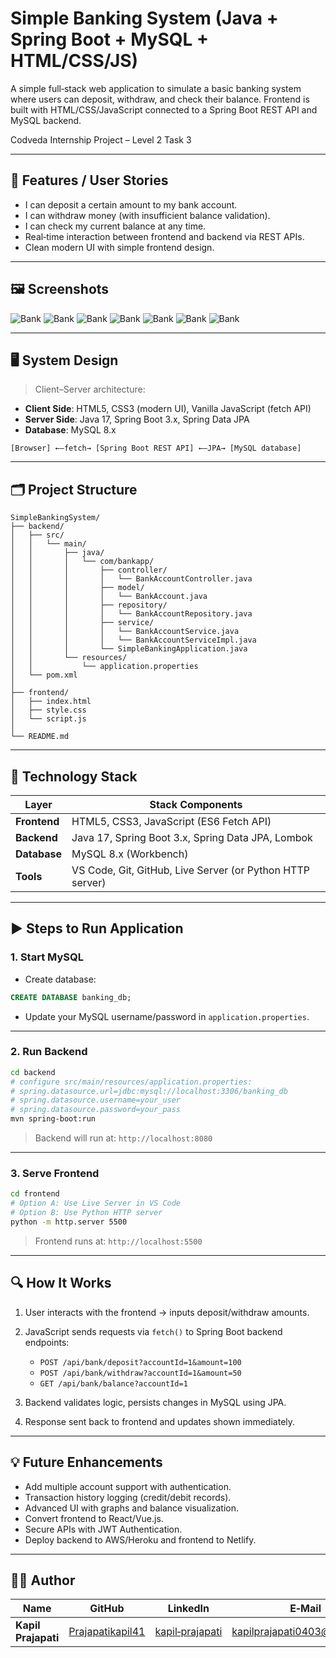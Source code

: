 # Simple Banking System (Java + Spring Boot + MySQL + HTML/CSS/JS)

A simple full‑stack web application to simulate a basic banking system where users can deposit, withdraw, and check their balance. Frontend is built with HTML/CSS/JavaScript connected to a Spring Boot REST API and MySQL backend.

Codveda Internship Project – Level 2 Task 3

---

## 🔧 Features / User Stories

* I can deposit a certain amount to my bank account.
* I can withdraw money (with insufficient balance validation).
* I can check my current balance at any time.
* Real‑time interaction between frontend and backend via REST APIs.
* Clean modern UI with simple frontend design.

---

## 🖼️ Screenshots

![Bank](https://github.com/Prajapatikapil41/simple-banking-system/blob/main/images/Screenshot%20(175).png)
![Bank](https://github.com/Prajapatikapil41/simple-banking-system/blob/main/images/Screenshot%20(176).png)
![Bank](https://github.com/Prajapatikapil41/simple-banking-system/blob/main/images/Screenshot%20(177).png)
![Bank](https://github.com/Prajapatikapil41/simple-banking-system/blob/main/images/Screenshot%20(178).png)
![Bank](https://github.com/Prajapatikapil41/simple-banking-system/blob/main/images/Screenshot%20(179).png)
![Bank](https://github.com/Prajapatikapil41/simple-banking-system/blob/main/images/Screenshot%20(180).png)
![Bank](https://github.com/Prajapatikapil41/simple-banking-system/blob/main/images/Screenshot%20(181).png)

---

## 🖥️ System Design

> Client–Server architecture:

* **Client Side**: HTML5, CSS3 (modern UI), Vanilla JavaScript (fetch API)
* **Server Side**: Java 17, Spring Boot 3.x, Spring Data JPA
* **Database**: MySQL 8.x

```text
[Browser] ←–fetch→ [Spring Boot REST API] ←–JPA→ [MySQL database]
```

---

## 🗂️ Project Structure

```
SimpleBankingSystem/
├── backend/
│   ├── src/
│   │   └── main/
│   │       ├── java/
│   │       │   └── com/bankapp/
│   │       │       ├── controller/
│   │       │       │   └── BankAccountController.java
│   │       │       ├── model/
│   │       │       │   └── BankAccount.java
│   │       │       ├── repository/
│   │       │       │   └── BankAccountRepository.java
│   │       │       ├── service/
│   │       │       │   └── BankAccountService.java
│   │       │       │   └── BankAccountServiceImpl.java
│   │       │       └── SimpleBankingApplication.java
│   │       └── resources/
│   │           └── application.properties
│   └── pom.xml
│
├── frontend/
│   ├── index.html
│   ├── style.css
│   └── script.js
│
└── README.md
```

---

## 🧰 Technology Stack

| Layer        | Stack Components                                          |
| ------------ | --------------------------------------------------------- |
| **Frontend** | HTML5, CSS3, JavaScript (ES6 Fetch API)                   |
| **Backend**  | Java 17, Spring Boot 3.x, Spring Data JPA, Lombok         |
| **Database** | MySQL 8.x (Workbench)                                     |
| **Tools**    | VS Code, Git, GitHub, Live Server (or Python HTTP server) |

---

## ▶️ Steps to Run Application

### 1. Start MySQL

* Create database:

```sql
CREATE DATABASE banking_db;
```

* Update your MySQL username/password in `application.properties`.

---

### 2. Run Backend

```bash
cd backend
# configure src/main/resources/application.properties:
# spring.datasource.url=jdbc:mysql://localhost:3306/banking_db
# spring.datasource.username=your_user
# spring.datasource.password=your_pass
mvn spring-boot:run
```

> Backend will run at: `http://localhost:8080`

---

### 3. Serve Frontend

```bash
cd frontend
# Option A: Use Live Server in VS Code
# Option B: Use Python HTTP server
python -m http.server 5500
```

> Frontend runs at: `http://localhost:5500`

---

## 🔍 How It Works

1. User interacts with the frontend → inputs deposit/withdraw amounts.
2. JavaScript sends requests via `fetch()` to Spring Boot backend endpoints:

   * `POST /api/bank/deposit?accountId=1&amount=100`
   * `POST /api/bank/withdraw?accountId=1&amount=50`
   * `GET /api/bank/balance?accountId=1`
3. Backend validates logic, persists changes in MySQL using JPA.
4. Response sent back to frontend and updates shown immediately.

---

## 💡 Future Enhancements

* Add multiple account support with authentication.
* Transaction history logging (credit/debit records).
* Advanced UI with graphs and balance visualization.
* Convert frontend to React/Vue.js.
* Secure APIs with JWT Authentication.
* Deploy backend to AWS/Heroku and frontend to Netlify.

---

## 👨‍💻 Author

| Name                | GitHub                                                  | LinkedIn                                                                  | E‑Mail                                                              |
| ------------------- | ------------------------------------------------------- | ------------------------------------------------------------------------- | ------------------------------------------------------------------- |
| **Kapil Prajapati** | [Prajapatikapil41](https://github.com/Prajapatikapil41) | [kapil‑prajapati](https://www.linkedin.com/in/kapil-prajapati-7ba4b51b7/) | [kapilprajapati0403@gmail.com](mailto:kapilprajapati0403@gmail.com) |


